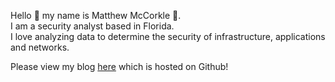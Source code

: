 Hello :wave: my name is Matthew McCorkle :man:.<br> 
I am a security analyst based in Florida.<br>
I love analyzing data to determine the security of infrastructure, applications and networks.<br> 

Please view my blog [here](https://matthewomccorkle.github.io/) which is hosted on Github!